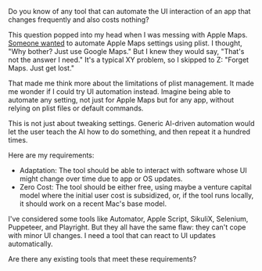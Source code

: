 Do you know of any tool that can automate the UI interaction of an app that changes frequently and also costs nothing?

This question popped into my head when I was messing with Apple Maps. [Someone wanted](https://github.com/8ta4/plist/issues/24#issuecomment-1931474720) to automate Apple Maps settings using plist. I thought, "Why bother? Just use Google Maps." But I knew they would say, "That's not the answer I need." It's a typical XY problem, so I skipped to Z: "Forget Maps. Just get lost."

That made me think more about the limitations of plist management. It made me wonder if I could try UI automation instead. Imagine being able to automate any setting, not just for Apple Maps but for any app, without relying on plist files or default commands.

This is not just about tweaking settings. Generic AI-driven automation would let the user teach the AI how to do something, and then repeat it a hundred times.

Here are my requirements:

- Adaptation: The tool should be able to interact with software whose UI might change over time due to app or OS updates.
- Zero Cost: The tool should be either free, using maybe a venture capital model where the initial user cost is subsidized, or, if the tool runs locally, it should work on a recent Mac's base model.

I've considered some tools like Automator, Apple Script, SikuliX, Selenium, Puppeteer, and Playright. But they all have the same flaw: they can't cope with minor UI changes. I need a tool that can react to UI updates automatically.

Are there any existing tools that meet these requirements?
